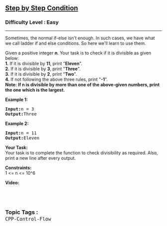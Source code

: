 <h2><a href="https://practice.geeksforgeeks.org/problems/step-by-step-condition/1">Step by Step Condition</a></h2><h3>Difficulty Level : Easy</h3><hr><div class="problems_problem_content__Xm_eO"><p>Sometimes, the normal if-else isn't enough. In such cases, we have what we call ladder if and else conditions. So here we'll learn to use them.</p>

<p>Given a positive integer <strong>n</strong>. Your task is to check if it is divisible as given below:<br>
<strong>1.</strong> If it is divisible by <strong>11</strong>, print "<strong>Eleven</strong>".<br>
<strong>2.</strong> If it is divisible by <strong>3</strong>, print "<strong>Three</strong>".<br>
<strong>3.</strong> If it is divisible by <strong>2</strong>, print "<strong>Two</strong>".<br>
<strong>4.</strong> If not following the above three rules, print "<strong>-1</strong>".<br>
<strong>Note:</strong> <strong>If n is divisible by more than one of the above-given numbers, print the one which is the&nbsp;largest.</strong></p>

<p><strong>Example 1:</strong></p>

<pre><strong>Input:</strong>n = 3
<strong>Output:</strong>Three</pre>

<p><strong>Example 2:</strong></p>

<pre><strong>Input:</strong>n = 11
<strong>Output:</strong>Eleven</pre>

<p><strong>Your Task:</strong><br>
Your task is to complete the function to check divisibility as required. Also, print a new line after every output.</p>

<p><strong>Constraints:</strong><br>
1 &lt;= n &lt;= 10^6</p>

<p><strong>Video:</strong></p>

<p>&nbsp;</p>
</div><br><p><span style=font-size:18px><strong>Topic Tags : </strong><br><code>CPP-Control-Flow</code>&nbsp;